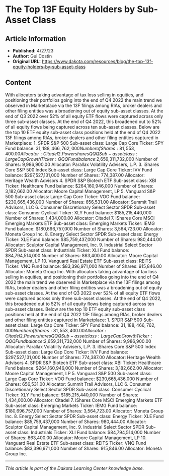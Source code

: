 # The Top 13F Equity Holders by Sub-Asset Class

## Article Information
- **Published:** 4/27/23
- **Author:** Gui Costin
- **Original URL:** https://www.dakota.com/resources/blog/the-top-13f-equity-holders-by-sub-asset-class

## Content

With allocators taking advantage of tax loss selling in equities, and positioning their portfolios going into the end of Q4 2022 the main trend we observed in Marketplace via the 13F filings among RIAs, broker dealers and other filing entities was a broadening out of equity sub-asset classes. At the end of Q3 2022 over 52% of all equity ETF flows were captured across only three sub-asset classes. At the end of Q4 2022, this broadened out to 52% of all equity flows being captured across ten sub-asset classes. Below are the top 10 ETF equity sub-asset class positions held at the end of Q4 2022 13F filings among RIAs, broker dealers and other filing entities captured in Marketplace: 1. SPDR S&P 500 Sub-asset class: Large Cap Core Ticker: SPY Fund balance: $31,188,466,762,000 Number of Shares: 81,553,400.00 Allocator: Citadel 2. Powershares QQQ Sub-asset class: Large Cap Growth Ticker: QQQ Fund balance:$2,659,311,732,000 Number of Shares: 9,986,900.00 Allocator: Parallax Volatility Advisers, L.P. 3. iShares Core S&P 500 Index Sub-asset class: Large Cap Core Ticker: IVV Fund balance: $297,527,131,000 Number of Shares: 774,387.00 Allocator: Heritage Wealth Advisors 4. SPDR S&P Biotech ETF Sub-asset class: XBI Ticker: Healthcare Fund balance: $264,160,946,000 Number of Shares: 3,182,662.00 Allocator: Moore Capital Management, LP 5. Vanguard S&P 500 Sub-asset class: Large Cap Core Ticker: VOO Fund balance: $230,665,436,000 Number of Shares: 656,531.00 Allocator: Summit Trail Advisors, LLC 6. Consumer Discretionary Select Sector SPDR Sub-asset class: Consumer Cyclical Ticker: XLY Fund balance: $185,215,440,000 Number of Shares: 1,434,000.00 Allocator: Citadel 7. iShares Core MSCI Emerging Markets ETF Sub-asset class: Emerging Markets Ticker: IEMG Fund balance: $180,696,757,000 Number of Shares: 3,564,723.00 Allocator: Moneta Group Inc. 8. Energy Select Sector SPDR Sub-asset class: Energy Ticker: XLE Fund balance: $85,759,437,000 Number of Shares: 980,444.00 Allocator: Sculptor Capital Management, Inc. 9. Industrial Select Sector SPDR Sub-asset class: Industrials Ticker: XLI Fund balance: $84,794,514,000 Number of Shares: 863,400.00 Allocator: Moore Capital Management, LP 10. Vanguard Real Estate ETF Sub-asset class: REITS Ticker: VNQ Fund balance: $83,396,971,000 Number of Shares: 915,846.00 Allocator: Moneta Group Inc. With allocators taking advantage of tax loss selling in equities, and positioning their portfolios going into the end of Q4 2022 the main trend we observed in Marketplace via the 13F filings among RIAs, broker dealers and other filing entities was a broadening out of equity sub-asset classes. At the end of Q3 2022 over 52% of all equity ETF flows were captured across only three sub-asset classes. At the end of Q4 2022, this broadened out to 52% of all equity flows being captured across ten sub-asset classes. Below are the top 10 ETF equity sub-asset class positions held at the end of Q4 2022 13F filings among RIAs, broker dealers and other filing entities captured in Marketplace: 1. SPDR S&P 500 Sub-asset class: Large Cap Core Ticker: SPY Fund balance: $31,188,466,762,000 Number of Shares: 81,553,400.00 Allocator: Citadel 2. Powershares QQQ Sub-asset class: Large Cap Growth Ticker: QQQ Fund balance:$2,659,311,732,000 Number of Shares: 9,986,900.00 Allocator: Parallax Volatility Advisers, L.P. 3. iShares Core S&P 500 Index Sub-asset class: Large Cap Core Ticker: IVV Fund balance: $297,527,131,000 Number of Shares: 774,387.00 Allocator: Heritage Wealth Advisors 4. SPDR S&P Biotech ETF Sub-asset class: XBI Ticker: Healthcare Fund balance: $264,160,946,000 Number of Shares: 3,182,662.00 Allocator: Moore Capital Management, LP 5. Vanguard S&P 500 Sub-asset class: Large Cap Core Ticker: VOO Fund balance: $230,665,436,000 Number of Shares: 656,531.00 Allocator: Summit Trail Advisors, LLC 6. Consumer Discretionary Select Sector SPDR Sub-asset class: Consumer Cyclical Ticker: XLY Fund balance: $185,215,440,000 Number of Shares: 1,434,000.00 Allocator: Citadel 7. iShares Core MSCI Emerging Markets ETF Sub-asset class: Emerging Markets Ticker: IEMG Fund balance: $180,696,757,000 Number of Shares: 3,564,723.00 Allocator: Moneta Group Inc. 8. Energy Select Sector SPDR Sub-asset class: Energy Ticker: XLE Fund balance: $85,759,437,000 Number of Shares: 980,444.00 Allocator: Sculptor Capital Management, Inc. 9. Industrial Select Sector SPDR Sub-asset class: Industrials Ticker: XLI Fund balance: $84,794,514,000 Number of Shares: 863,400.00 Allocator: Moore Capital Management, LP 10. Vanguard Real Estate ETF Sub-asset class: REITS Ticker: VNQ Fund balance: $83,396,971,000 Number of Shares: 915,846.00 Allocator: Moneta Group Inc.

---

*This article is part of the Dakota Learning Center knowledge base.*